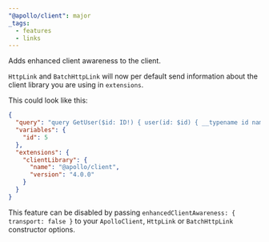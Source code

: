```yaml
---
"@apollo/client": major
_tags:
  - features
  - links
---
```


Adds enhanced client awareness to the client.

`HttpLink` and `BatchHttpLink` will now per default send information about the
client library you are using in `extensions`.

This could look like this:

```json
{
  "query": "query GetUser($id: ID!) { user(id: $id) { __typename id name } }",
  "variables": {
    "id": 5
  },
  "extensions": {
    "clientLibrary": {
      "name": "@apollo/client",
      "version": "4.0.0"
    }
  }
}
```

This feature can be disabled by passing `enhancedClientAwareness: { transport: false }` to your
`ApolloClient`,  `HttpLink` or `BatchHttpLink` constructor options.
